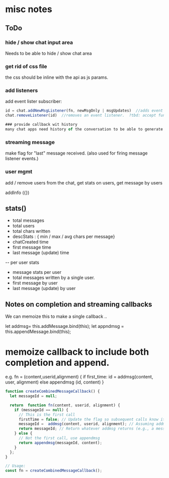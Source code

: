 # misc notes

## ToDo



### hide / show chat input area
Needs to be able to hide / show chat area

### get rid of css file 
the css should be inline with the api as js params.

### add listeners
add event lister subscriber:
```javascript
id = chat.addNewMsgListener(fn, newMsgOnly | msgUpdates)  //adds event listener
chat.removeListener(id)  //removes an event listener.  ?tbd: accept function as param?

### provide callback wit history
many chat apps need history of the conversation to be able to generate a response

```
### streaming message
make flag for "last" message received.  (also used for firing message listener events.)

### user mgmt

add / remove users from the chat, get stats on users, get message by users

addInfo ({})

## stats()
* total messages
* total users
* total chars written
* descStats : { min / max / avg chars per message}
* chatCreated time
* first message time
* last message (update) time

-- per user stats
* message stats per user
* total messages written by a single user.
* first message by user
* last message (update) by user




## Notes on completion and streaming callbacks

We can memoize this to make a single callback ..

let addmsg= this.addMessage.bind(this);
let appndmsg = this.appendMessage.bind(this);

# memoize callback to include both completion and append.

e.g.
fn = (content,userid,alignment) {
    if first_time:
     id = addmsg(content, user, alignment)
    else
        appendmsg (id, content)
}
```javascript
function createCombinedMessageCallback() {
  let messageId = null;

  return  function fn(content, userid, alignment) {
    if (messageId == null) {
      // This is the first call
      firstTime = false; // Update the flag so subsequent calls know it's no longer the first time
      messageId =  addmsg(content, userid, alignment); // Assuming addmsg returns an ID
      return messageId; // Return whatever addmsg returns (e.g., a message ID)
    } else {
      // Not the first call, use appendmsg
      return appendmsg(messageId, content);
    }
  };
}

// Usage:
const fn = createCombinedMessageCallback(); 
```